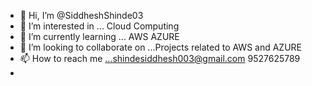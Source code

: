 - 👋 Hi, I’m @SiddheshShinde03
- 👀 I’m interested in ... Cloud Computing
- 🌱 I’m currently learning ... AWS AZURE
- 💞️ I’m looking to collaborate on ...Projects related to AWS and AZURE
- 📫 How to reach me ...shindesiddhesh003@gmail.com  9527625789
- 

<!---
SiddheshShinde03/SiddheshShinde03 is a ✨ special ✨ repository because its `README.md` (this file) appears on your GitHub profile.
You can click the Preview link to take a look at your changes.
--->
